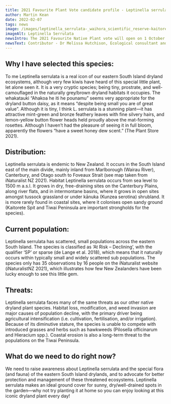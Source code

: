 ```yaml
---
title: 2021 Favourite Plant Vote candidate profile - Leptinella serrulata
author: Martin Kean
date: 2022-02-07
tags: news
image: /images/leptinella_serrulata-_waihora_scientific_reserve-kaitorete_spit.jpg
imageAlt: Leptinella Serrulata
newsIntro: The 2021 Favourite Native Plant vote will open on 1 October and run for 1 month. In the lead up to the return of this popular vote, NZPCN committee members are profiling some of the plants which they feel need a little more love. For the full article with all the images see issue 210 of Trilepidea.
newsText: Contributor - Dr Melissa Hutchison, Ecological consultant and NZPCN committee member, lover of lichens and dryland ecosystems. Favourite plant candidate - Leptinella serrulata, dryland button daisy.
---
```


## Why I have selected this species: 
To me Leptinella serrulata is a real icon of our eastern South Island dryland ecosystems, although very few kiwis have heard of this special little plant, let alone seen it. It is a very cryptic species; being tiny, prostrate, and well-camouflaged in the naturally grey/brown dryland habitats it occupies. The whakatauki “Ahakoa he iti he pounamu” seems very appropriate for the dryland button daisy, as it means “despite being small you are of great value”. Although it is tiny, I think L. serrulata is a stunning plant—it has attractive mint-green and bronze feathery leaves with fine silvery hairs, and lemon-yellow button flower heads held proudly above the mat-forming rosettes. Although I haven’t had the pleasure of seeing it in full bloom, apparently the flowers “have a sweet honey dew scent.” (The Plant Store 2021).


## Distribution: 
Leptinella serrulata is endemic to New Zealand. It occurs in the South Island east of the main divide, mainly inland from Marlborough (Wairau River), Canterbury, and Otago south to Foveaux Strait (see map taken from iNaturalist NZ 2021). Habitat Leptinella serrulata occurs from sea level to 1500 m a.s.l. It grows in dry, free-draining sites on the Canterbury Plains, along river flats, and in intermontane basins, where it grows in open sites amongst tussock grassland or under kānuka (Kunzea serotina) shrubland. It is more rarely found in coastal sites, where it colonises open sandy ground (Kaitorete Spit and Tiwai Peninsula are important strongholds for the species).

## Current population: 
Leptinella serrulata has scattered, small populations across the eastern South Island. The species is classified as ‘At Risk – Declining’, with the qualifier ‘SP’ or sparse (de Lange et al. 2018), which means that it naturally occurs within typically small and widely scattered sub populations. The species only has 35 observations by 16 people on the iNaturalist website (iNaturalistNZ 2021), which illustrates how few New Zealanders have been lucky enough to see this little gem.

## Threats: 
Leptinella serrulata faces many of the same threats as our other native dryland plant species. Habitat loss, modification, and weed invasion are major causes of population decline, with the primary driver being agricultural intensification (i.e. cultivation, fertilisation, and/or irrigation). Because of its diminutive stature, the species is unable to compete with introduced grasses and herbs such as hawkweeds (Pilosella officinarum and Hieracium spp.). Coastal erosion is also a long-term threat to the populations on the Tiwai Peninsula.

## What do we need to do right now? 
We need to raise awareness about Leptinella serrulata and the special flora (and fauna) of the eastern South Island drylands, and to advocate for better protection and management of these threatened ecosystems. Leptinella serrulata makes an ideal ground cover for sunny, dry/well-drained spots in the garden—why not try planting it at home so you can enjoy looking at this iconic dryland plant every day!